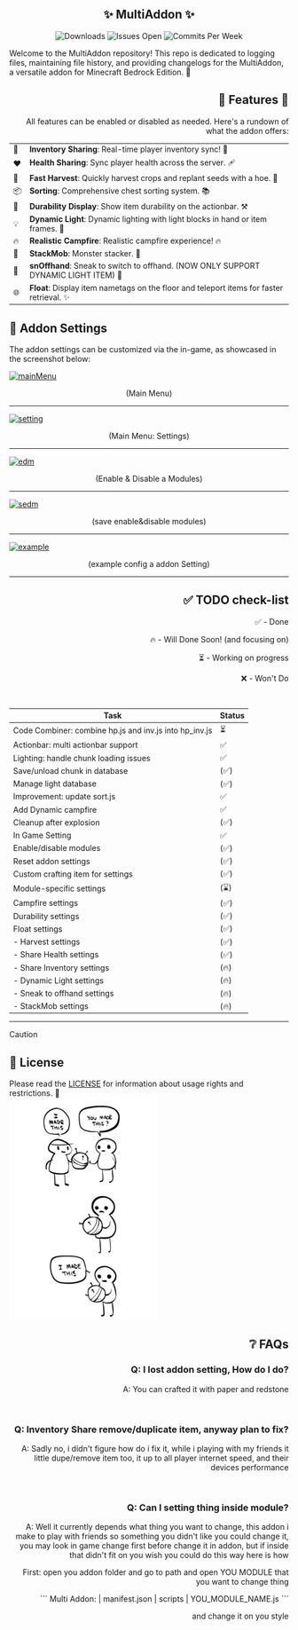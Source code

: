 <div align="center">
  <h2>✨ MultiAddon ✨</h2>
  <img src="https://img.shields.io/github/downloads/aitji/multiAddon/total?style=for-the-badge" alt="Downloads"/>
  <img src="https://img.shields.io/github/issues/aitji/multiAddon?lable=ISSUES%20OPEN&style=for-the-badge" alt="Issues Open"/>
  <img src="https://img.shields.io/github/commit-activity/m/aitji/multiAddon?style=for-the-badge" alt="Commits Per Week"/>
</div>

Welcome to the MultiAddon repository! This repo is dedicated to logging files, maintaining file history, and providing changelogs for the MultiAddon, a versatile addon for Minecraft Bedrock Edition. 🏰

<div align="right">
<h2> 🌟 Features 🌟</h2>
<p>All features can be enabled or disabled as needed. Here's a rundown of what the addon offers:</p>

<table>
  <tr>
    <td>🔄</td><td><b>Inventory Sharing</b>: Real-time player inventory sync! 🎒</td>
  </tr>
  <tr>
    <td>❤️</td><td><b>Health Sharing</b>: Sync player health across the server. 🩹</td>
  </tr>
  <tr>
    <td>🌾</td><td><b>Fast Harvest</b>: Quickly harvest crops and replant seeds with a hoe. 🚜</td>
  </tr>
  <tr>
    <td>📦</td><td><b>Sorting</b>: Comprehensive chest sorting system. 📚</td>
  </tr>
  <tr>
    <td>🔧</td><td><b>Durability Display</b>: Show item durability on the actionbar. ⚒️</td>
  </tr>
  <tr>
    <td>💡</td><td><b>Dynamic Light</b>: Dynamic lighting with light blocks in hand or item frames. 🌟</td>
  </tr>
  <tr>
    <td>🔥</td><td><b>Realistic Campfire</b>: Realistic campfire experience! 🔥</td>
  </tr>
  <tr>
    <td>🧟</td><td><b>StackMob</b>: Monster stacker. 🧟</td>
  </tr>
  <tr>
    <td>🤲</td><td><b>snOffhand</b>: Sneak to switch to offhand. (NOW ONLY SUPPORT DYNAMIC LIGHT ITEM) 🤲</td>
  </tr>
  <tr>
    <td>🌐</td><td><b>Float</b>: Display item nametags on the floor and teleport items for faster retrieval. ✨</td>
  </tr>
</table>
</div>

<div align="left">
  <h2>🔧 Addon Settings</h2>
  <p>The addon settings can be customized via the in-game, as showcased in the screenshot below:</p>
</div>

[![mainMenu](https://github.com/aitji/multiAddon/assets/100911929/da9f3787-9306-4b1d-b178-2122c961fc52)](#)
<div align="center"><p>(Main Menu)</p></div>
<hr>

[![setting](https://github.com/aitji/multiAddon/assets/100911929/d1175f24-7a32-465c-a2ff-a08898d5ffc6)](#)
<div align="center"><p>(Main Menu: Settings)</p></div>
<hr>

[![edm](https://github.com/aitji/multiAddon/assets/100911929/dfc96986-fb84-45d0-bb8a-95208f7d0d1d)](#)
<div align="center"><p>(Enable & Disable a Modules)</p></div>
<hr>

[![sedm](https://github.com/aitji/multiAddon/assets/100911929/040a9adf-22fd-4cf0-9360-0dce60def872)](#)
<div align="center"><p>(save enable&disable modules)</p></div>
<hr>

[![example](https://github.com/aitji/multiAddon/assets/100911929/df47761f-64a3-43b6-844d-0e4278c4af30)](#)
<div align="center"><p>(example config a addon Setting)</p></div>
<hr>

<div align="right"><h2>✅ TODO check-list</h2>
✅ - Done

🔥 - Will Done Soon! (and focusing on)

⏳ - Working on progress

❌ - Won't Do

<br>

<table>
  <thead>
    <tr>
      <th>Task</th>
      <th>Status</th>
    </tr>
  </thead>
  <tbody>
    <tr>
      <td>Code Combiner: combine hp.js and inv.js into hp_inv.js</td>
      <td>⏳</td>
    </tr>
    <tr>
      <td>Actionbar: multi actionbar support</td>
      <td>✅</td>
    </tr>
    <tr>
      <td>Lighting: handle chunk loading issues</td>
      <td>✅</td>
    </tr>
    <tr>
      <td>Save/unload chunk in database</td>
      <td>(✅)</td>
    </tr>
    <tr>
      <td>Manage light database</td>
      <td>(✅)</td>
    </tr>
    <tr>
      <td>Improvement: update sort.js</td>
      <td>✅</td>
    </tr>
    <tr>
      <td>Add Dynamic campfire</td>
      <td>✅</td>
    </tr>
    <tr>
      <td>Cleanup after explosion</td>
      <td>(✅)</td>
    </tr>
    <tr>
      <td>In Game Setting</td>
      <td>✅</td>
    </tr>
    <tr>
      <td>Enable/disable modules</td>
      <td>(✅)</td>
    </tr>
    <tr>
      <td>Reset addon settings</td>
      <td>(✅)</td>
    </tr>
    <tr>
      <td>Custom crafting item for settings</td>
      <td>(✅)</td>
    </tr>
    <tr>
      <td>Module-specific settings</td>
      <td>(⌛)</td>
    </tr>
    <tr>
      <td>Campfire settings</td>
      <td>(✅)</td>
    </tr>
    <tr>
      <td>Durability settings</td>
      <td>(✅)</td>
    </tr>
    <tr>
      <td>Float settings</td>
      <td>(✅)</td>
    </tr>
    <tr>
      <td>- Harvest settings</td>
      <td>(✅)</td>
    </tr>
    <tr>
      <td>- Share Health settings</td>
      <td>(✅)</td>
    </tr>
    <tr>
      <td>- Share Inventory settings</td>
      <td>(🔥)</td>
    </tr>
    <tr>
      <td>- Dynamic Light settings</td>
      <td>(🔥)</td>
    </tr>
    <tr>
      <td>- Sneak to offhand settings</td>
      <td>(🔥)</td>
    </tr>
    <tr>
      <td>- StackMob settings</td>
      <td>(🔥)</td>
    </tr>
  </tbody>
</table>
</div>

<hr>


> [!CAUTION]
> <div align="left"><h2>📜 License</h2></div>
> Please read the <a href="LICENSE">LICENSE</a> for information about usage rights and restrictions. 📄
>
> <div align="left"><img src=image/feature-imadethis.png></div>

<div align="right">
<h2>❔ FAQs</h2>
<h3>Q: I lost addon setting, How do I do?</h3>
<p>A: You can crafted it with paper and redstone</p>

<br>

<h3>Q: Inventory Share remove/duplicate item, anyway plan to fix?</h3>
<p>A: Sadly no, i didn't figure how do i fix it, while i playing with my friends it little dupe/remove item too, it up to all player internet speed, and their devices performance</p>

<br>

<h3>Q: Can I setting thing inside module?</h3>
<p>A: Well it currently depends what thing you want to change, this addon i make to play with friends so something you didn't like you could change it, you may look in game change first before change it in addon, but if inside that didn't fit on you wish you could do this way here is how</p>
<p>First: open you addon folder and go to path and open YOU MODULE that you want to change thing</p>
```
Multi Addon:
 | manifest.json
 | scripts
   | YOU_MODULE_NAME.js
```

and change it on you style
</div>